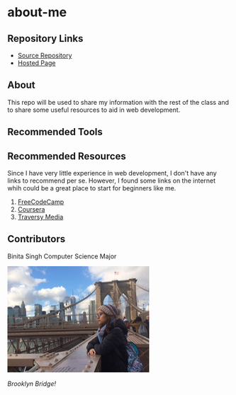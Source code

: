 # about-me

## Repository Links

- [Source Repository](https://github.com/tanibi/about-me)
- [Hosted Page](https://tanibi.github.io/about-me/)

## About

This repo will be used to share my information with the rest of the class and to share some useful resources to aid in web development.

## Recommended Tools

## Recommended Resources

Since I have very little experience in web development, I don't have any links to recommend per se. However, I found some links on the internet whih could be a great place to start for beginners like me.

1. [FreeCodeCamp](https://www.freecodecamp.org/)
2. [Coursera](https://www.coursera.org/)
3. [Traversy Media](https://www.youtube.com/channel/UC29ju8bIPH5as8OGnQzwJyA)

## Contributors

Binita Singh
Computer Science Major

![pic](/images/pic.JPG)

*Brooklyn Bridge!*
